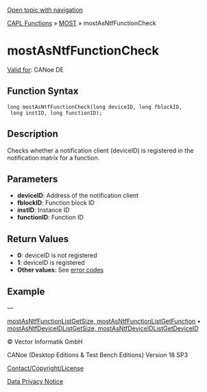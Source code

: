 [Open topic with navigation](../../../../../CANoeDEFamily.htm#Topics/CAPLFunctions/MOST/Functions/CAPLfunctionMOSTAsNTFFunctionCheck.md)

[CAPL Functions](../../CAPLfunctions.md) » [MOST](../CAPLfunctionsMOSTOverview.md) » mostAsNtfFunctionCheck

# mostAsNtfFunctionCheck

[Valid for](../../../Shared/FeatureAvailability.md): CANoe DE

## Function Syntax

```plaintext
long mostAsNtfFunctionCheck(long deviceID, long fblockID, 
 long instID, long functionID);
```

## Description

Checks whether a notification client (deviceID) is registered in the notification matrix for a function.

## Parameters

- **deviceID**: Address of the notification client
- **fblockID**: Function block ID
- **instID**: Instance ID
- **functionID**: Function ID

## Return Values

- **0**: deviceID is not registered
- **1**: deviceID is registered
- **Other values**: See [error codes](../CAPLfunctionsMOSTErrorCodes.md)

## Example

—

[mostAsNtfFunctionListGetSize, mostAsNtfFunctionListGetFunction](CAPLfunctionMOSTAsNTFFunctionListGetSize.md) • [mostAsNtfDeviceIDListGetSize, mostAsNtfDeviceIDListGetDeviceID](CAPLfunctionMOSTAsNTFDeviceIDListGetSize.md)

© Vector Informatik GmbH

CANoe (Desktop Editions & Test Bench Editions) Version 18 SP3

[Contact/Copyright/License](../../../Shared/ContactCopyrightLicense.md)

[Data Privacy Notice](https://www.vector.com/int/en/company/get-info/privacy-policy/)